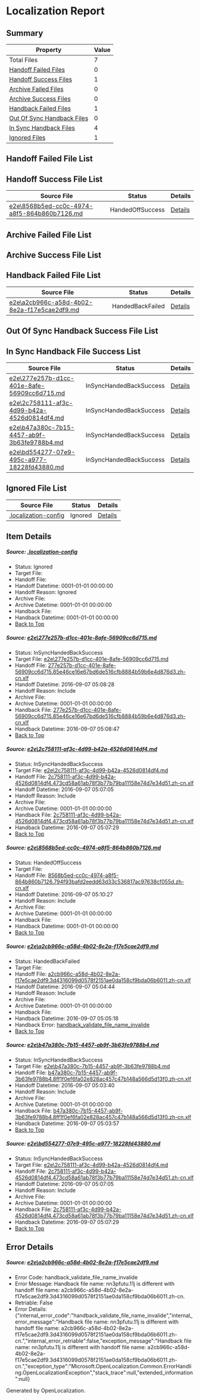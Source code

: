 # <a name='report-top'></a> Localization Report

## Summary
 Property | Value 
 -------- | ----- 
 Total Files | 7
[ Handoff Failed Files ](#handoff-failed-list)| 0
[ Handoff Success Files ](#handoff-success-list)| 1
[ Archive Failed Files ](#archive-failed-list)| 0
[ Archive Success Files ](#archive-success-list)| 0
[ Handback Failed Files ](#handback-failed-list)| 1
[ Out Of Sync Handback Files ](#outofsync-handback-success-list)| 0
[ In Sync Handback Files ](#insync-handback-success-list)| 4
[ Ignored Files ](#ignored-list)| 1

## <a name='handoff-failed-list'></a> Handoff Failed File List

## <a name='handoff-success-list'></a> Handoff Success File List
 Source File | Status | Details 
 ----------- | ------ | ------- 
 [e2e\8568b5ed-cc0c-4974-a8f5-864b860b7126.md](https://github.com/OpenLocalizationTestOrg/ol-test0/blob/1653f1ed87cdea52d70bfc20d486cf30d3de35e0/e2e/8568b5ed-cc0c-4974-a8f5-864b860b7126.md) | HandedOffSuccess | [Details](#bb26b922b9f75080df3ed1e9b648bbccc0ad9cb23)

## <a name='archive-failed-list'></a> Archive Failed File List

## <a name='archive-success-list'></a> Archive Success File List

## <a name='handback-failed-list'></a> Handback Failed File List
 Source File | Status | Details 
 ----------- | ------ | ------- 
 [e2e\a2cb966c-a58d-4b02-8e2a-f17e5cae2df9.md](https://github.com/OpenLocalizationTestOrg/ol-test0/blob/6a941fc92408f07bfeb20ee783c18b64b807fd24/e2e/a2cb966c-a58d-4b02-8e2a-f17e5cae2df9.md) | HandedBackFailed | [Details](#bf45fdfc7151aa460f9de0671c8ea5c297c082b24)

## <a name='outofsync-handback-success-list'></a> Out Of Sync Handback Success File List

## <a name='insync-handback-success-list'></a> In Sync Handback File Success List
 Source File | Status | Details 
 ----------- | ------ | ------- 
 [e2e\277e257b-d1cc-401e-8afe-56909cc6d715.md](https://github.com/OpenLocalizationTestOrg/ol-test0/blob/6190d731cabac0a05d6de93f824c129fe770b7a7/e2e/277e257b-d1cc-401e-8afe-56909cc6d715.md) | InSyncHandedBackSuccess | [Details](#e9202085b63b37452cc6b65bcaec2380004bc41a1)
 [e2e\2c758111-af3c-4d99-b42a-4526d0814df4.md](https://github.com/OpenLocalizationTestOrg/ol-test0/blob/4191c1d1a8142deb930d1a1055fca4e9869f9377/e2e/2c758111-af3c-4d99-b42a-4526d0814df4.md) | InSyncHandedBackSuccess | [Details](#af7b164b45d05abe35bc806ef33cc0ebde098da72)
 [e2e\b47a380c-7b15-4457-ab9f-3b63fe9788b4.md](https://github.com/OpenLocalizationTestOrg/ol-test0/blob/6f23cdd99ca12b7d107e9f17eb898598a0e36089/e2e/b47a380c-7b15-4457-ab9f-3b63fe9788b4.md) | InSyncHandedBackSuccess | [Details](#38850a771ca76f593e62c242c7dc19d70f37730d5)
 [e2e\bd554277-07e9-495c-a977-18228fd43880.md](https://github.com/OpenLocalizationTestOrg/ol-test0/blob/1653f1ed87cdea52d70bfc20d486cf30d3de35e0/e2e/bd554277-07e9-495c-a977-18228fd43880.md) | InSyncHandedBackSuccess | [Details](#af7b164b45d05abe35bc806ef33cc0ebde098da76)

## <a name='ignored-list'></a> Ignored File List
 Source File | Status | Details 
 ----------- | ------ | ------- 
 [.localization-config](https://github.com/OpenLocalizationTestOrg/ol-test0/blob/1653f1ed87cdea52d70bfc20d486cf30d3de35e0/.localization-config) | Ignored | [Details](#3d4f252ac210baf56311d7e97dcc2db10974dbd20)

## Item Details
##### <a name='3d4f252ac210baf56311d7e97dcc2db10974dbd20'></a> Source: [.localization-config](https://github.com/OpenLocalizationTestOrg/ol-test0/blob/1653f1ed87cdea52d70bfc20d486cf30d3de35e0/.localization-config)
* Status: Ignored
* Target File: 
* Handoff File: 
* Handoff Datetime: 0001-01-01 00:00:00
* Handoff Reason: Ignored
* Archive File: 
* Archive Datetime: 0001-01-01 00:00:00
* Handback File: 
* Handback Datetime: 0001-01-01 00:00:00
* [Back to Top](#report-top)

##### <a name='e9202085b63b37452cc6b65bcaec2380004bc41a1'></a> Source: [e2e\277e257b-d1cc-401e-8afe-56909cc6d715.md](https://github.com/OpenLocalizationTestOrg/ol-test0/blob/6190d731cabac0a05d6de93f824c129fe770b7a7/e2e/277e257b-d1cc-401e-8afe-56909cc6d715.md)
* Status: InSyncHandedBackSuccess
* Target File: [e2e\277e257b-d1cc-401e-8afe-56909cc6d715.md](https://github.com/OpenLocalizationTestOrg/ol-test0-zhcn/blob/75ac53667eb0243c4e4a68738432663c4ee75d71/e2e/277e257b-d1cc-401e-8afe-56909cc6d715.md)
* Handoff File: [277e257b-d1cc-401e-8afe-56909cc6d715.85e46ce16e67bd6de516cfb8884b59b6e4d876d3.zh-cn.xlf](https://github.com/OpenLocalizationTestOrg/ol-test0-handoff/blob/e9eaa6bdce9f4a40bc7ff4ae4124f44533f61e5c/ol-handoff/OpenLocalizationTestOrg/ol-test0-zhcn/ci/ht/277e257b-d1cc-401e-8afe-56909cc6d715.85e46ce16e67bd6de516cfb8884b59b6e4d876d3.zh-cn.xlf)
* Handoff Datetime: 2016-09-07 05:08:28
* Handoff Reason: Include
* Archive File: 
* Archive Datetime: 0001-01-01 00:00:00
* Handback File: [277e257b-d1cc-401e-8afe-56909cc6d715.85e46ce16e67bd6de516cfb8884b59b6e4d876d3.zh-cn.xlf](https://github.com/OpenLocalizationTestOrg/ol-test0-handback/blob/80c169fe1d6321f94a4833013fd6e63b8992a3a6/ol-handback/OpenLocalizationTestOrg/ol-test0-zhcn/ci/ht/277e257b-d1cc-401e-8afe-56909cc6d715.85e46ce16e67bd6de516cfb8884b59b6e4d876d3.zh-cn.xlf)
* Handback Datetime: 2016-09-07 05:08:47
* [Back to Top](#report-top)

##### <a name='af7b164b45d05abe35bc806ef33cc0ebde098da72'></a> Source: [e2e\2c758111-af3c-4d99-b42a-4526d0814df4.md](https://github.com/OpenLocalizationTestOrg/ol-test0/blob/4191c1d1a8142deb930d1a1055fca4e9869f9377/e2e/2c758111-af3c-4d99-b42a-4526d0814df4.md)
* Status: InSyncHandedBackSuccess
* Target File: [e2e\2c758111-af3c-4d99-b42a-4526d0814df4.md](https://github.com/OpenLocalizationTestOrg/ol-test0-zhcn/blob/96076e568530c9c1508bba9b1c7d951305aab6e1/e2e/2c758111-af3c-4d99-b42a-4526d0814df4.md)
* Handoff File: [2c758111-af3c-4d99-b42a-4526d0814df4.473cd58a61ab78f3b77b79ba11158e74d7e34d51.zh-cn.xlf](https://github.com/OpenLocalizationTestOrg/ol-test0-handoff/blob/c560c13612181a2fa852d7af2b36cfda9db79798/ol-handoff/OpenLocalizationTestOrg/ol-test0-zhcn/ci/ht/2c758111-af3c-4d99-b42a-4526d0814df4.473cd58a61ab78f3b77b79ba11158e74d7e34d51.zh-cn.xlf)
* Handoff Datetime: 2016-09-07 05:07:05
* Handoff Reason: Include
* Archive File: 
* Archive Datetime: 0001-01-01 00:00:00
* Handback File: [2c758111-af3c-4d99-b42a-4526d0814df4.473cd58a61ab78f3b77b79ba11158e74d7e34d51.zh-cn.xlf](https://github.com/OpenLocalizationTestOrg/ol-test0-handback/blob/a29d2a74a618c322d6bc49f79d654068835474d4/ol-handback/OpenLocalizationTestOrg/ol-test0-zhcn/ci/ht/2c758111-af3c-4d99-b42a-4526d0814df4.473cd58a61ab78f3b77b79ba11158e74d7e34d51.zh-cn.xlf)
* Handback Datetime: 2016-09-07 05:07:29
* [Back to Top](#report-top)

##### <a name='bb26b922b9f75080df3ed1e9b648bbccc0ad9cb23'></a> Source: [e2e\8568b5ed-cc0c-4974-a8f5-864b860b7126.md](https://github.com/OpenLocalizationTestOrg/ol-test0/blob/1653f1ed87cdea52d70bfc20d486cf30d3de35e0/e2e/8568b5ed-cc0c-4974-a8f5-864b860b7126.md)
* Status: HandedOffSuccess
* Target File: 
* Handoff File: [8568b5ed-cc0c-4974-a8f5-864b860b7126.794f93bafd2eedd63d33c536817ac97638cf055d.zh-cn.xlf](https://github.com/OpenLocalizationTestOrg/ol-test0-handoff/blob/5bf285feb539e765d417e08993f12a0b731ed362/ol-handoff/OpenLocalizationTestOrg/ol-test0-zhcn/ci/ht/8568b5ed-cc0c-4974-a8f5-864b860b7126.794f93bafd2eedd63d33c536817ac97638cf055d.zh-cn.xlf)
* Handoff Datetime: 2016-09-07 05:10:27
* Handoff Reason: Include
* Archive File: 
* Archive Datetime: 0001-01-01 00:00:00
* Handback File: 
* Handback Datetime: 0001-01-01 00:00:00
* [Back to Top](#report-top)

##### <a name='bf45fdfc7151aa460f9de0671c8ea5c297c082b24'></a> Source: [e2e\a2cb966c-a58d-4b02-8e2a-f17e5cae2df9.md](https://github.com/OpenLocalizationTestOrg/ol-test0/blob/6a941fc92408f07bfeb20ee783c18b64b807fd24/e2e/a2cb966c-a58d-4b02-8e2a-f17e5cae2df9.md)
* Status: HandedBackFailed
* Target File: 
* Handoff File: [a2cb966c-a58d-4b02-8e2a-f17e5cae2df9.3d4316099d0578f2151ae0da158cf9bda06b6011.zh-cn.xlf](https://github.com/OpenLocalizationTestOrg/ol-test0-handoff/blob/457a0010e6dca4b6accace9a7da7210074b2752a/ol-handoff/OpenLocalizationTestOrg/ol-test0-zhcn/ci/ht/a2cb966c-a58d-4b02-8e2a-f17e5cae2df9.3d4316099d0578f2151ae0da158cf9bda06b6011.zh-cn.xlf)
* Handoff Datetime: 2016-09-07 05:04:44
* Handoff Reason: Include
* Archive File: 
* Archive Datetime: 0001-01-01 00:00:00
* Handback File: 
* Handback Datetime: 2016-09-07 05:05:18
* Handback Error: [handback_validate_file_name_invalide](#bf45fdfc7151aa460f9de0671c8ea5c297c082b24handback_validate_file_name_invalide)
* [Back to Top](#report-top)

##### <a name='38850a771ca76f593e62c242c7dc19d70f37730d5'></a> Source: [e2e\b47a380c-7b15-4457-ab9f-3b63fe9788b4.md](https://github.com/OpenLocalizationTestOrg/ol-test0/blob/6f23cdd99ca12b7d107e9f17eb898598a0e36089/e2e/b47a380c-7b15-4457-ab9f-3b63fe9788b4.md)
* Status: InSyncHandedBackSuccess
* Target File: [e2e\b47a380c-7b15-4457-ab9f-3b63fe9788b4.md](https://github.com/OpenLocalizationTestOrg/ol-test0-zhcn/blob/5f2b4693fcf25de2b303b0a5bf9efe43b84b6512/e2e/b47a380c-7b15-4457-ab9f-3b63fe9788b4.md)
* Handoff File: [b47a380c-7b15-4457-ab9f-3b63fe9788b4.8ff1f0ef6fa02e828ac457c47b148a566d5d13f0.zh-cn.xlf](https://github.com/OpenLocalizationTestOrg/ol-test0-handoff/blob/c0bc21199d9fdc1ed065d9f440352c6ff048c085/ol-handoff/OpenLocalizationTestOrg/ol-test0-zhcn/ci/ht/b47a380c-7b15-4457-ab9f-3b63fe9788b4.8ff1f0ef6fa02e828ac457c47b148a566d5d13f0.zh-cn.xlf)
* Handoff Datetime: 2016-09-07 05:03:40
* Handoff Reason: Include
* Archive File: 
* Archive Datetime: 0001-01-01 00:00:00
* Handback File: [b47a380c-7b15-4457-ab9f-3b63fe9788b4.8ff1f0ef6fa02e828ac457c47b148a566d5d13f0.zh-cn.xlf](https://github.com/OpenLocalizationTestOrg/ol-test0-handback/blob/595c72303082f2ff7f82296b23b9dea4d5490de4/ol-handback/OpenLocalizationTestOrg/ol-test0-zhcn/ci/ht/b47a380c-7b15-4457-ab9f-3b63fe9788b4.8ff1f0ef6fa02e828ac457c47b148a566d5d13f0.zh-cn.xlf)
* Handback Datetime: 2016-09-07 05:03:57
* [Back to Top](#report-top)

##### <a name='af7b164b45d05abe35bc806ef33cc0ebde098da76'></a> Source: [e2e\bd554277-07e9-495c-a977-18228fd43880.md](https://github.com/OpenLocalizationTestOrg/ol-test0/blob/1653f1ed87cdea52d70bfc20d486cf30d3de35e0/e2e/bd554277-07e9-495c-a977-18228fd43880.md)
* Status: InSyncHandedBackSuccess
* Target File: [e2e\2c758111-af3c-4d99-b42a-4526d0814df4.md](https://github.com/OpenLocalizationTestOrg/ol-test0-zhcn/blob/96076e568530c9c1508bba9b1c7d951305aab6e1/e2e/2c758111-af3c-4d99-b42a-4526d0814df4.md)
* Handoff File: [2c758111-af3c-4d99-b42a-4526d0814df4.473cd58a61ab78f3b77b79ba11158e74d7e34d51.zh-cn.xlf](https://github.com/OpenLocalizationTestOrg/ol-test0-handoff/blob/c560c13612181a2fa852d7af2b36cfda9db79798/ol-handoff/OpenLocalizationTestOrg/ol-test0-zhcn/ci/ht/2c758111-af3c-4d99-b42a-4526d0814df4.473cd58a61ab78f3b77b79ba11158e74d7e34d51.zh-cn.xlf)
* Handoff Datetime: 2016-09-07 05:07:05
* Handoff Reason: Include
* Archive File: 
* Archive Datetime: 0001-01-01 00:00:00
* Handback File: [2c758111-af3c-4d99-b42a-4526d0814df4.473cd58a61ab78f3b77b79ba11158e74d7e34d51.zh-cn.xlf](https://github.com/OpenLocalizationTestOrg/ol-test0-handback/blob/a29d2a74a618c322d6bc49f79d654068835474d4/ol-handback/OpenLocalizationTestOrg/ol-test0-zhcn/ci/ht/2c758111-af3c-4d99-b42a-4526d0814df4.473cd58a61ab78f3b77b79ba11158e74d7e34d51.zh-cn.xlf)
* Handback Datetime: 2016-09-07 05:07:29
* [Back to Top](#report-top)


## Error Details
##### <a name='bf45fdfc7151aa460f9de0671c8ea5c297c082b24handback_validate_file_name_invalide'></a> Source: [e2e\a2cb966c-a58d-4b02-8e2a-f17e5cae2df9.md](#bf45fdfc7151aa460f9de0671c8ea5c297c082b24)
* Error Code: handback_validate_file_name_invalide
* Error Message: Handback file name: nn3pfutu.11j is different with handoff file name: a2cb966c-a58d-4b02-8e2a-f17e5cae2df9.3d4316099d0578f2151ae0da158cf9bda06b6011.zh-cn.
* Retriable: False
* Error Details: {"internal_error_code":"handback_validate_file_name_invalide","internal_error_message":"Handback file name: nn3pfutu.11j is different with handoff file name: a2cb966c-a58d-4b02-8e2a-f17e5cae2df9.3d4316099d0578f2151ae0da158cf9bda06b6011.zh-cn.","internal_error_retriable":false,"exception_message":"Handback file name: nn3pfutu.11j is different with handoff file name: a2cb966c-a58d-4b02-8e2a-f17e5cae2df9.3d4316099d0578f2151ae0da158cf9bda06b6011.zh-cn.","exception_type":"Microsoft.OpenLocalization.Common.ErrorHandling.OpenLocalizationException","stack_trace":null,"extended_information":null}


Generated by OpenLocalization.
